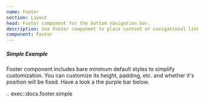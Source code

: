 ```yaml
---
name: Footer
section: Layout
head: Footer component for the bottom navigation bar.
description: Use Footer component to place content or navigational links at the bottom of the app. 
component: Footer
---
```


##### Simple Example

Footer component includes bare minimum default styles to simplify customization. You can customize its height, padding,
etc. and whether it's position will be fixed.
Have a look a the purple bar below.

.. exec::docs.footer.simple
